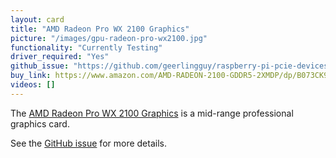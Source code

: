 ```yaml
---
layout: card
title: "AMD Radeon Pro WX 2100 Graphics"
picture: "/images/gpu-radeon-pro-wx2100.jpg"
functionality: "Currently Testing"
driver_required: "Yes"
github_issue: "https://github.com/geerlingguy/raspberry-pi-pcie-devices/issues/331"
buy_link: https://www.amazon.com/AMD-RADEON-2100-GDDR5-2XMDP/dp/B073CK9MLR
videos: []
---
```

The [AMD Radeon Pro WX 2100 Graphics](https://www.amd.com/en/products/professional-graphics/radeon-pro-wx-2100) is a mid-range professional graphics card.

See the [GitHub issue](https://github.com/geerlingguy/raspberry-pi-pcie-devices/issues/331) for more details.
